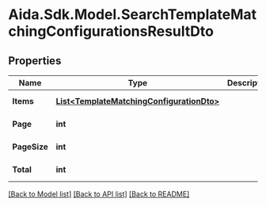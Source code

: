 # Aida.Sdk.Model.SearchTemplateMatchingConfigurationsResultDto

## Properties

Name | Type | Description | Notes
------------ | ------------- | ------------- | -------------
**Items** | [**List&lt;TemplateMatchingConfigurationDto&gt;**](TemplateMatchingConfigurationDto.md) |  | [optional] [readonly] 
**Page** | **int** |  | [optional] [readonly] 
**PageSize** | **int** |  | [optional] [readonly] 
**Total** | **int** |  | [optional] [readonly] 

[[Back to Model list]](../README.md#documentation-for-models) [[Back to API list]](../README.md#documentation-for-api-endpoints) [[Back to README]](../README.md)

